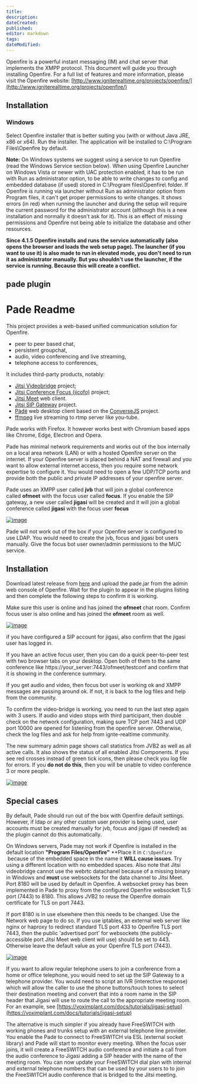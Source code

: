 ```yaml
---
title: 
description: 
dateCreated: 
published: 
editor: markdown
tags: 
dateModified: 
---
```

Openfire is a powerful instant messaging (IM) and chat server that implements the XMPP protocol. This document will guide you through installing Openfire. For a full list of features and more information, please visit the Openfire website: [http://www.igniterealtime.org/projects/openfire/](http://www.igniterealtime.org/projects/openfire/)

## Installation

### Windows

Select Openfire installer that is better suiting you (with or without Java JRE, x86 or x64). Run the installer. The application will be installed to C:\Program Files\Openfire by default.

**Note:** On Windows systems we suggest using a service to run Openfire (read the Windows Service section below). When using Openfire Launcher on Windows Vista or newer with UAC protection enabled, it has to be run with Run as administrator option, to be able to write changes to config and embedded database (if used) stored in C:\Program files\Openfire\ folder. If Openfire is running via launcher without Run as administrator option from Program files, it can't get proper permissions to write changes. It shows errors (in red) when running the launcher and during the setup will require the current password for the administrator account (although this is a new installation and normally it doesn't ask for it). This is an effect of missing permissions and Openfire not being able to initialize the database and other resources.

**Since 4.1.5 Openfire installs and runs the service automatically (also opens the browser and loads the web setup page). The launcher (if you want to use it) is also made to run in elevated mode, you don't need to run it as administrator manually. But you shouldn't use the launcher, if the service is running. Because this will create a conflict.**

## pade plugin
# Pade Readme

This project provides a web-based unified communication solution for Openfire.

- peer to peer based chat,
- persistent groupchat,
- audio, video conferencing and live streaming,
- telephone access to conferences,

It includes third-party products, notably:

- [Jitsi Videobridge](https://github.com/jitsi/jitsi-videobridge) project;
- [Jitsi Conference Focus (jicofo)](https://github.com/jitsi/jicofo) project;
- [Jitsi Meet](https://github.com/jitsi/jitsi-meet) web client.
- [Jitsi SIP Gateway](https://github.com/jitsi/jigasi) project.
- [Pàdé](https://github.com/igniterealtime/pade) web desktop client based on the [ConverseJS](https://github.com/conversejs/converse.js) project.
- [ffmpeg](https://www.ffmpeg.org/) live streaming to rtmp server like you-tube.

Pade works with Firefox. It however works best with Chromium based apps like Chrome, Edge, Electron and Opera.

Pade has minimal network requirements and works out of the box internally on a local area network (LAN) or with a hosted Openfire server on the internet. If your Openfire server is placed behind a NAT and firewall and you want to allow external internet access, then you require some network expertise to configure it. You would need to open a few UDP/TCP ports and provide both the public and private IP addresses of your openfire server.

Pade uses an XMPP user called **jvb** that will join a global conference called **ofmeet** with the focus user called **focus**. If you enable the SIP gateway, a new user called **jigasi** will be created and it will join a global conference called **jigasi** with the focus user **focus**

[![image](https://user-images.githubusercontent.com/110731/99916724-af0dc880-2d03-11eb-80c3-b35b9009910a.png)](https://user-images.githubusercontent.com/110731/99916724-af0dc880-2d03-11eb-80c3-b35b9009910a.png)

Pade will not work out of the box if your Openfire server is configured to use LDAP. You would need to create the jvb, focus and jigasi bot users manually. Give the focus bot user owner/admin permissions to the MUC service.

## [](https://www.igniterealtime.org/projects/openfire/plugins/1.7.6/pade/readme.html#installation)Installation

Download latest release from [here](https://github.com/igniterealtime/openfire-pade-plugin/releases) and upload the pade.jar from the admin web console of Openfire. Wait for the plugin to appear in the plugins listing and then complete the following steps to confirm it is working.

Make sure this user is online and has joined the **ofmeet** chat room. Confirm focus user is also online and has joined the **ofmeet** room as well.

[![image](https://user-images.githubusercontent.com/110731/99916763-eb412900-2d03-11eb-9028-c391713d4384.png)](https://user-images.githubusercontent.com/110731/99916763-eb412900-2d03-11eb-9028-c391713d4384.png)

if you have configured a SIP account for jigasi, also confirm that the jigasi user has logged in.

If you have an active focus user, then you can do a quick peer-to-peer test with two browser tabs on your desktop. Open both of them to the same conference like https://your_server:7443/ofmeet/testconf and confirm that it is showing in the conference summary.

If you get audio and video, then focus bot user is working ok and XMPP messages are passing around ok. If not, it is back to the log files and help from the community.

To confirm the video-bridge is working, you need to run the last step again with 3 users. If audio and video stops with third participant, then double check on the network configuration, making sure TCP port 7443 and UDP port 10000 are opened for listening from the openfire server. Otherwise, check the log files and ask for help from ignte-realtime community.

The new summary admin page shows call statistics from JVB2 as well as all active calls. It also shows the status of all enabled Jitsi Components. If you see red crosses instead of green tick icons, then please check you log file for errors. If you **do not do this**, then you will be unable to video conference 3 or more people.

[![image](https://user-images.githubusercontent.com/110731/157767003-3bbef448-5d99-4ae2-afe5-f38e31832b5f.png)](https://user-images.githubusercontent.com/110731/157767003-3bbef448-5d99-4ae2-afe5-f38e31832b5f.png)

## [](https://www.igniterealtime.org/projects/openfire/plugins/1.7.6/pade/readme.html#special-cases)Special cases

By default, Pade should run out of the box with Openfire default settings. However, if ldap or any other custom user provider is being used, user accounts must be created manually for jvb, focus and jigasi (if needed) as the plugin cannot do this automatically.

On Windows servers, Pade may not work if Openfire is installed in the default location **"Program Files/Openfire"** **Place it in ``C:\Openfire``  because of the embedded space in the name it **WILL cause issues**. Try using a different location with no embedded spaces. Also note that Jitsi videobridge cannot use the webrtc datachanel because of a missing binary in Windows and **must** use websockets for the data channel to Jitsi Meet. Port 8180 will be used by default in Openfire. A websocket proxy has been implemented in Pade to proxy from the configured Openfire websocket TLS port (7443) to 8180. This allows JVB2 to reuse the Openfire domain certificate for TLS on port 7443.

If port 8180 is in use elsewhere then this needs to be changed. Use the Network web page to do so. If you use iptables, an external web server like nginx or haproxy to redirect standard TLS port 433 to Openfire TLS port 7443, then the public 'advertised port' for websockets (the publicly-accessible port Jitsi Meet web client will use) should be set to 443. Otherwise leave the default value as your Openfire TLS port (7443).

[![image](https://user-images.githubusercontent.com/110731/102720510-ae5d5780-42ec-11eb-9531-2e4b9a9523e8.png)](https://user-images.githubusercontent.com/110731/102720510-ae5d5780-42ec-11eb-9531-2e4b9a9523e8.png)

If you want to allow regular telephone users to join a conference from a home or office telephone, you would need to set up the SIP Gateway to a telephone provider. You would need to script an IVR (interective response) which will allow the caller to use the phone buttons/touch tones to select their destination meeting and convert that into a room name in the SIP header that Jigasi will use to route the call to the appropriate meeting room. For an example, see [https://voximplant.com/docs/tutorials/jigasi-setup](https://voximplant.com/docs/tutorials/jigasi-setup)

The alternative is much simpler if you already have FreeSWITCH with working phones and trunks setup with an external telephone line provider. You enable the Pade to connect to FreeSWITCH via ESL (external socket library) and Pade will start to monitor every meeting. When the focus user joins, it will create a FreeSWITCH audio conference and initiate a call from the audio conference to Jigasi adding a SIP header with the name of the meeting room. You can now update your FreeSWITCH dial plan with internal and external telephone numbers that can be used by your users to to join the FreeSWITCH audio conference that is bridged to the Jitsi meeting.
